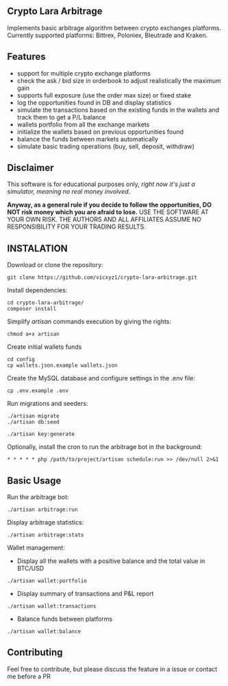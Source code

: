 
Crypto Lara Arbitrage
--- 

Implements basic arbitrage algorithm between crypto exchanges platforms. Currently supported platforms: Bittrex, Poloniex, Bleutrade and Kraken.


## Features

* support for multiple crypto exchange platforms
* check the ask / bid size in orderbook  to adjust realistically the maximum gain
* supports full exposure (use the order max size) or fixed stake
* log the opportunities found in DB and display statistics
* simulate the transactions based on the existing funds in the wallets and track them to get a P/L balance
* wallets portfolio from all the exchange markets
* initialize the wallets based on previous opportunities found
* balance the funds between markets automatically 
* simulate basic trading operations (buy, sell, deposit, withdraw)


## Disclaimer
   
   This software is for educational purposes only, _right now it's just a simulator, meaning no real money involved_. 
   
  __Anyway, as a general rule if you decide to follow the opportunities, DO NOT risk money which you are afraid to lose.__ USE THE SOFTWARE AT YOUR OWN RISK. THE AUTHORS AND ALL AFFILIATES ASSUME NO RESPONSIBILITY FOR YOUR TRADING RESULTS.

## INSTALATION

Download or clone the repository:

    git clone https://github.com/vicxyz1/crypto-lara-arbitrage.git

Install dependencies: 
    
    cd crypto-lara-arbitrage/
    composer install

Simplify _artisan_ commands execution by giving the rights:

    chmod a+x artisan 

Create initial wallets funds

    cd config
    cp wallets.json.example wallets.json

Create the MySQL database and configure settings in the .env file:  

    cp .env.example .env

Run migrations and seeders:

    ./artisan migrate
    ./artisan db:seed
    
    ./artisan key:generate 


Optionally, install the cron to run the arbitrage bot in the background:

    * * * * * php /path/to/project/artisan schedule:run >> /dev/null 2>&1




## Basic Usage

Run the arbitrage bot:

    ./artisan arbitrage:run

  
Display arbitrage statistics:

    ./artisan arbitrage:stats 

Wallet management:

   - Display all the wallets with a positive balance and the total value in BTC/USD
    
    ./artisan wallet:portfolio
    
   - Display summary of transactions and P&L report
   
    ./artisan wallet:transactions
   
   - Balance funds between platforms
   
    ./artisan wallet:balance
    

## Contributing

Feel free to contribute, but please discuss the feature in a issue or contact me before a PR 
    

